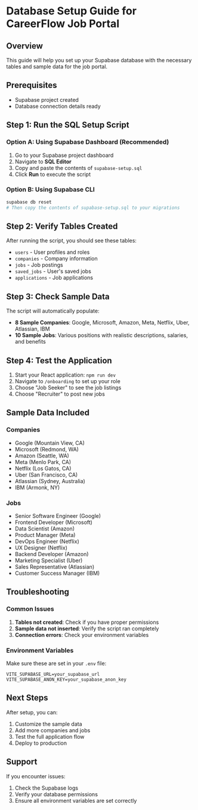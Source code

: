 # Database Setup Guide for CareerFlow Job Portal

## Overview
This guide will help you set up your Supabase database with the necessary tables and sample data for the job portal.

## Prerequisites
- Supabase project created
- Database connection details ready

## Step 1: Run the SQL Setup Script

### Option A: Using Supabase Dashboard (Recommended)
1. Go to your Supabase project dashboard
2. Navigate to **SQL Editor**
3. Copy and paste the contents of `supabase-setup.sql`
4. Click **Run** to execute the script

### Option B: Using Supabase CLI
```bash
supabase db reset
# Then copy the contents of supabase-setup.sql to your migrations
```

## Step 2: Verify Tables Created
After running the script, you should see these tables:
- `users` - User profiles and roles
- `companies` - Company information
- `jobs` - Job postings
- `saved_jobs` - User's saved jobs
- `applications` - Job applications

## Step 3: Check Sample Data
The script will automatically populate:
- **8 Sample Companies**: Google, Microsoft, Amazon, Meta, Netflix, Uber, Atlassian, IBM
- **10 Sample Jobs**: Various positions with realistic descriptions, salaries, and benefits

## Step 4: Test the Application
1. Start your React application: `npm run dev`
2. Navigate to `/onboarding` to set up your role
3. Choose "Job Seeker" to see the job listings
4. Choose "Recruiter" to post new jobs

## Sample Data Included

### Companies
- Google (Mountain View, CA)
- Microsoft (Redmond, WA)
- Amazon (Seattle, WA)
- Meta (Menlo Park, CA)
- Netflix (Los Gatos, CA)
- Uber (San Francisco, CA)
- Atlassian (Sydney, Australia)
- IBM (Armonk, NY)

### Jobs
- Senior Software Engineer (Google)
- Frontend Developer (Microsoft)
- Data Scientist (Amazon)
- Product Manager (Meta)
- DevOps Engineer (Netflix)
- UX Designer (Netflix)
- Backend Developer (Amazon)
- Marketing Specialist (Uber)
- Sales Representative (Atlassian)
- Customer Success Manager (IBM)

## Troubleshooting

### Common Issues
1. **Tables not created**: Check if you have proper permissions
2. **Sample data not inserted**: Verify the script ran completely
3. **Connection errors**: Check your environment variables

### Environment Variables
Make sure these are set in your `.env` file:
```env
VITE_SUPABASE_URL=your_supabase_url
VITE_SUPABASE_ANON_KEY=your_supabase_anon_key
```

## Next Steps
After setup, you can:
1. Customize the sample data
2. Add more companies and jobs
3. Test the full application flow
4. Deploy to production

## Support
If you encounter issues:
1. Check the Supabase logs
2. Verify your database permissions
3. Ensure all environment variables are set correctly


